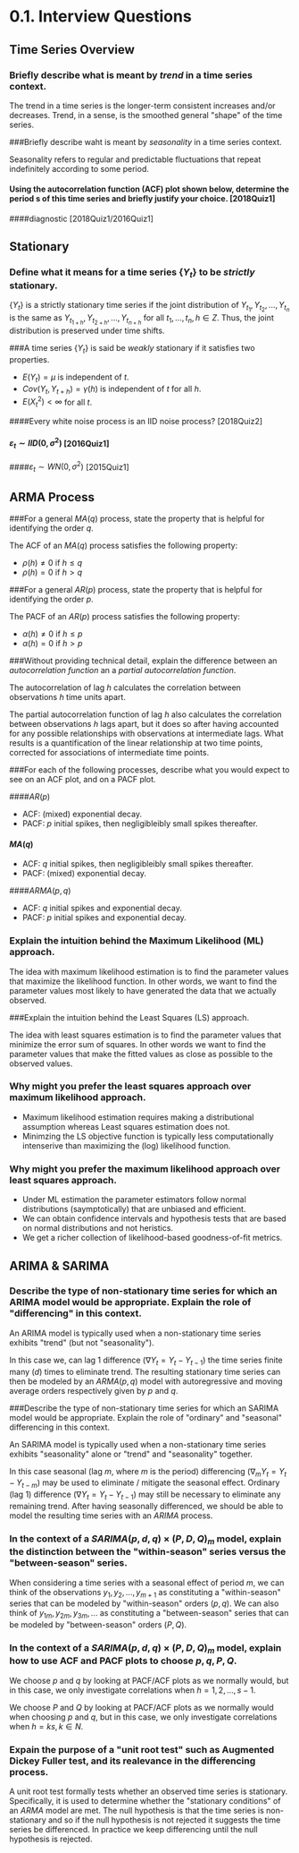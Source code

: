 # 0.1. Interview Questions

## Time Series Overview

### Briefly describe what is meant by *trend* in a time series context.

The trend in a time series is the longer-term consistent increases and/or decreases. Trend, in a sense, is the smoothed general "shape" of the time series.

###Briefly describe waht is meant by *seasonality* in a time series context.

Seasonality refers to regular and predictable fluctuations that repeat indefinitely according to some period.

#### Using the autocorrelation function (ACF) plot shown below, determine the period s of this time series and briefly justify your choice. [2018Quiz1]

####diagnostic [2018Quiz1/2016Quiz1]

## Stationary

### Define what it means for a time series {$Y_t$} to be *strictly* stationary.

{$Y_t$} is a strictly stationary time series if the joint distribution of $Y_{t_1}, Y_{t_2},...,Y_{t_n}$ is the same as $Y_{t_{1+h}}, Y_{t_{2+h}},...,Y_{t_{n+h}}$ for all $t_1,..., t_n, h \in Z$. Thus, the joint distribution is preserved under time shifts.

###A time series {$Y_t$} is said be *weakly* stationary if it satisfies two properties.

* $E(Y_t) = \mu$ is independent of $t$.
* $Cov(Y_t, Y_{t+h}) = \gamma(h)$ is independent of $t$ for all $h$.
* $E(X_t^2) < \infty$ for all $t$.

####Every white noise process is an IID noise process? [2018Quiz2]

#### ${\varepsilon_t} \sim IID(0, \sigma^2)$ [2016Quiz1] 

####${\varepsilon_t} \sim WN(0, \sigma^2)$ [2015Quiz1]

## ARMA Process

###For a general $MA(q)$ process, state the property that is helpful for identifying the order $q$.

The ACF of an $MA(q)$ process satisfies the following property:

* $\rho(h) \neq 0$ if $h \leq q$
* $\rho(h) = 0$ if $h > q$

###For a general $AR(p)$ process, state the property that is helpful for identifying the order $p$.

The PACF of an $AR(p)$ process satisfies the following property:

* $\alpha(h) \neq 0$ if $h \leq p$
* $\alpha(h) = 0$ if $h > p$

###Without providing technical detail, explain the difference between an *autocorrelation function* an a *partial autocorrelation function*.

The autocorrelation of lag $h$ calculates the correlation between observations $h$ time units apart.

The partial autocorrelation function of lag $h$ also calculates the correlation between observations $h$ lags apart, but it does so after having accounted for any possible relationships with observations at intermediate lags. What results is a quantification of the linear relationship at two time points, corrected for associations of intermediate time points.

###For each of the following processes, describe what you would expect to see on an ACF plot, and on a PACF plot.

####$AR(p)$

* ACF: (mixed) exponential decay.
* PACF: $p$ initial spikes, then negligibleibly small spikes thereafter.

#### $MA(q)$

* ACF: $q$ initial spikes, then negligibleibly small spikes thereafter.
* PACF: (mixed) exponential decay.

####$ARMA(p,q)$

* ACF: $q$ initial spikes and exponential decay.
* PACF: $p$ initial spikes and exponential decay.

### Explain the intuition behind the Maximum Likelihood (ML) approach.

The idea with maximum likelihood estimation is to find the parameter values that maximize the likelihood function. In other words, we want to find the parameter values most likely to have generated the data that we actually observed.

###Explain the intuition behind the Least Squares (LS) approach.

The idea with least squares estimation is to find the parameter values that minimize the error sum of squares. In other words we want to find the parameter values that make the fitted values as close as possible to the observed values.

### Why might you prefer the least squares approach over maximum likelihood approach.

* Maximum likelihood estimation requires making a distributional assumption whereas Least squares estimation does not.
* Minimzing the LS objective function is typically less computationally intenserive than maximizing the (log) likelihood function.

### Why might you prefer the maximum likelihood approach over least squares approach.

- Under ML estimation the parameter estimators follow normal distributions (saymptotically) that are unbiased and efficient.
- We can obtain confidence intervals and hypothesis tests that are based on normal distributions and not heristics.
- We get a richer collection of likelihood-based goodness-of-fit metrics.

## ARIMA & SARIMA

### Describe the type of non-stationary time series for which an ARIMA model would be appropriate. Explain the role of "differencing" in this context.

An ARIMA model is typically used when a non-stationary time series exhibits "trend" (but not "seasonality").

In this case we, can lag 1 difference ($\nabla Y_t = Y_t - Y_{t-1}$) the time series finite many ($d$) times to eliminate trend. The resulting stationary time series can then be modeled by an $ARMA(p,q)$ model with autoregressive and moving average orders respectively given by $p$ and $q$.

###Describe the type of non-stationary time series for which an SARIMA model would be appropriate. Explain the role of "ordinary" and "seasonal" differencing in this context.

An SARIMA model is typically used when a non-stationary time series exhibits "seasonality" alone or "trend" and "seasonality" together.

In this case seasonal (lag $m$, where $m$ is the period) differencing ($\nabla_m Y_t = Y_t - Y_{t-m}$) may be used to eliminate / mitigate the seasonal effect. Ordinary (lag 1) difference ($\nabla Y_t = Y_t - Y_{t-1}$) may still be necessary to eliminate any remaining trend. After having seasonally differenced, we should be able to model the resulting time series with an $ARIMA$ process.

### In the context of a $SARIMA(p,d,q) \times (P,D,Q)_m$ model, explain the distinction between the "within-season" series versus the "between-season" series.

When considering a time series with a seasonal effect of period $m$, we can think of the observations $y_1, y_2, ..., y_{m+1}$ as constituting a "within-season" series that can be modeled by "within-season" orders $(p,q)$. We can also think of $y_{1m}, y_{2m}, y_{3m},...$ as constituting a "between-season" series that can be modeled by "between-season" orders $(P,Q)$.

### In the context of a $SARIMA(p,d,q) \times (P,D,Q)_m$ model, explain how to use ACF and PACF plots to choose $p,q,P,Q$.

We choose $p$ and $q$ by looking at PACF/ACF plots as we normally would, but in this case, we only investigate correlations when $h=1,2,...,s-1$.

We choose $P$ and $Q$ by looking at PACF/ACF plots as we normally would when choosing $p$ and $q$, but in this case, we only investigate correlations when $h=ks, k \in N$.

### Expain the purpose of a "unit root test" such as Augmented Dickey Fuller test, and its realevance in the differencing process.

A unit root test formally tests whether an observed time series is stationary. Specifically, it is used to determine whether the "stationary conditions" of an $ARMA$ model are met. The null hypothesis is that the time series is non-stationary and so if the null hypothesis is not rejected it suggests the time series be differenced. In practice we keep differencing until the null hypothesis is rejected.